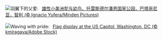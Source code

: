 ![](https://www.bing.com/th?id=OHR.RheaDad_ZH-CN6706868651_UHD.jpg&w=1000)羽翼下的父爱:&nbsp;&ensp;[雄性小美洲鸵与幼鸟，托雷斯德尔潘恩国家公园，巴塔哥尼亚，智利 (© Ignacio Yufera/Minden Pictures)](https://www.bing.com/th?id=OHR.RheaDad_ZH-CN6706868651_UHD.jpg)
<br><br/>
![](https://www.bing.com/th?id=OHR.FlagCapitolDC_EN-US1553861171_UHD.jpg&w=1000)Waving with pride:&nbsp;&ensp;[Flag display at the US Capitol, Washington, DC (© kmiragaya/Adobe Stock)](https://www.bing.com/th?id=OHR.FlagCapitolDC_EN-US1553861171_UHD.jpg)
<br><br/>
